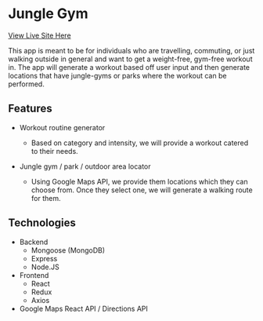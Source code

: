 # Jungle Gym
[View Live Site Here](https://jg-gym.herokuapp.com/#/)

This app is meant to be for individuals who are travelling, commuting, or just walking outside in general and want to get a weight-free, gym-free workout in. The app will generate a workout based off user input and then generate locations that have jungle-gyms or parks where the workout can be performed.

## Features
* Workout routine generator
  * Based on category and intensity, we will provide a workout catered to their needs.

* Jungle gym / park / outdoor area locator
  * Using Google Maps API, we provide them locations which they can choose from. Once they select one, we will generate a walking route for them.
  
## Technologies
* Backend
  * Mongoose (MongoDB)
  * Express
  * Node.JS
* Frontend
  * React
  * Redux
  * Axios
* Google Maps React API / Directions API
